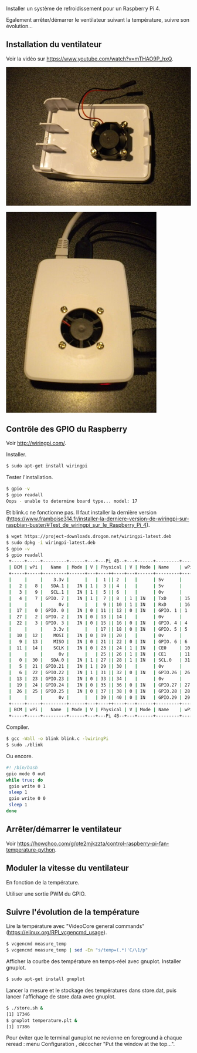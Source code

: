 
Installer un système de refroidissement pour un Raspberry Pi 4.

Egalement arrêter/démarrer le ventilateur suivant la température, suivre son évolution...

## Installation du ventilateur

Voir la vidéo sur https://www.youtube.com/watch?v=mTHAO9P_hxQ.

![pictures/DSCN7087.JPG](https://github.com/j-fremont/rpi-cooling/blob/master/pictures/DSCN7087.JPG)

![pictures/DSCN7090.JPG](https://github.com/j-fremont/rpi-cooling/blob/master/pictures/DSCN7090.JPG)

## Contrôle des GPIO du Raspberry

Voir http://wiringpi.com/.

Installer.

```bash
$ sudo apt-get install wiringpi
```

Tester l'installation.

```bash
$ gpio -v
$ gpio readall
Oops - unable to determine board type... model: 17
```

Et blink.c ne fonctionne pas. Il faut installer la dernière version (https://www.framboise314.fr/installer-la-derniere-version-de-wiringpi-sur-raspbian-buster/#Test_de_wiringpi_sur_le_Raspberry_Pi_4).

```bash
$ wget https://project-downloads.drogon.net/wiringpi-latest.deb
$ sudo dpkg -i wiringpi-latest.deb
$ gpio -v
$ gpio readall
 +-----+-----+---------+------+---+---Pi 4B--+---+------+---------+-----+-----+
 | BCM | wPi |   Name  | Mode | V | Physical | V | Mode | Name    | wPi | BCM |
 +-----+-----+---------+------+---+----++----+---+------+---------+-----+-----+
 |     |     |    3.3v |      |   |  1 || 2  |   |      | 5v      |     |     |
 |   2 |   8 |   SDA.1 |   IN | 1 |  3 || 4  |   |      | 5v      |     |     |
 |   3 |   9 |   SCL.1 |   IN | 1 |  5 || 6  |   |      | 0v      |     |     |
 |   4 |   7 | GPIO. 7 |   IN | 1 |  7 || 8  | 1 | IN   | TxD     | 15  | 14  |
 |     |     |      0v |      |   |  9 || 10 | 1 | IN   | RxD     | 16  | 15  |
 |  17 |   0 | GPIO. 0 |   IN | 0 | 11 || 12 | 0 | IN   | GPIO. 1 | 1   | 18  |
 |  27 |   2 | GPIO. 2 |   IN | 0 | 13 || 14 |   |      | 0v      |     |     |
 |  22 |   3 | GPIO. 3 |   IN | 0 | 15 || 16 | 0 | IN   | GPIO. 4 | 4   | 23  |
 |     |     |    3.3v |      |   | 17 || 18 | 0 | IN   | GPIO. 5 | 5   | 24  |
 |  10 |  12 |    MOSI |   IN | 0 | 19 || 20 |   |      | 0v      |     |     |
 |   9 |  13 |    MISO |   IN | 0 | 21 || 22 | 0 | IN   | GPIO. 6 | 6   | 25  |
 |  11 |  14 |    SCLK |   IN | 0 | 23 || 24 | 1 | IN   | CE0     | 10  | 8   |
 |     |     |      0v |      |   | 25 || 26 | 1 | IN   | CE1     | 11  | 7   |
 |   0 |  30 |   SDA.0 |   IN | 1 | 27 || 28 | 1 | IN   | SCL.0   | 31  | 1   |
 |   5 |  21 | GPIO.21 |   IN | 1 | 29 || 30 |   |      | 0v      |     |     |
 |   6 |  22 | GPIO.22 |   IN | 1 | 31 || 32 | 0 | IN   | GPIO.26 | 26  | 12  |
 |  13 |  23 | GPIO.23 |   IN | 0 | 33 || 34 |   |      | 0v      |     |     |
 |  19 |  24 | GPIO.24 |   IN | 0 | 35 || 36 | 0 | IN   | GPIO.27 | 27  | 16  |
 |  26 |  25 | GPIO.25 |   IN | 0 | 37 || 38 | 0 | IN   | GPIO.28 | 28  | 20  |
 |     |     |      0v |      |   | 39 || 40 | 0 | IN   | GPIO.29 | 29  | 21  |
 +-----+-----+---------+------+---+----++----+---+------+---------+-----+-----+
 | BCM | wPi |   Name  | Mode | V | Physical | V | Mode | Name    | wPi | BCM |
 +-----+-----+---------+------+---+---Pi 4B--+---+------+---------+-----+-----+
```

Compiler.

```bash
$ gcc -Wall -o blink blink.c -lwiringPi
$ sudo ./blink
```

Ou encore.

```bash
#! /bin/bash
gpio mode 0 out 
while true; do 
 gpio write 0 1
 sleep 1
 gpio write 0 0
 sleep 1
done
```

## Arrêter/démarrer le ventilateur

Voir https://howchoo.com/g/ote2mjkzzta/control-raspberry-pi-fan-temperature-python.

## Moduler la vitesse du ventilateur

En fonction de la température.

Utiliser une sortie PWM du GPIO.

## Suivre l'évolution de la température

Lire la température avec "VideoCore general commands" (https://elinux.org/RPI_vcgencmd_usage).

```bash
$ vcgencmd measure_temp
$ vcgencmd measure_temp | sed -En "s/temp=(.*)'C/\1/p"
```

Afficher la courbe des température en temps-réel avec gnuplot. Installer gnuplot.

```bash
$ sudo apt-get install gnuplot
```

Lancer la mesure et le stockage des températures dans store.dat, puis lancer l'affichage de store.data avec gnuplot.

```bash
$ ./store.sh &
[1] 17346
$ gnuplot temperature.plt &
[1] 17386
```

Pour éviter que le terminal gunuplot ne revienne en foreground à chaque reread : menu Configuration , décocher "Put the window at the top...".














